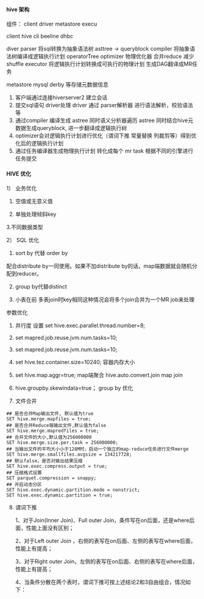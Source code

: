 #### hive 架构

组件：  client  driver metastore execu

client  hive cli beeline dhbc

diver  parser 将sql转换为抽象语法树                     asttree -> queryblock
       compiler 将抽象语法树编译成逻辑执行计划             operatorTree
       optimizer  物理优化器                           合并reduce 减少shuffle
       executor 将逻辑执行计划转换成可执行的物理计划        生成DAG翻译成MR任务
       
metastore  mysql derby 等存储元数据信息

1.  客户端通过连接hiverserver2 建立会话
2.  提交sql语句 driver处理 driver 通过 parser解析器 进行语法解析，校验语法等
3.  通过compiler 编译生成 astree  同时语义分析器遍历 astree 同时结合hive元数据生成queryblock,
    进一步翻译成逻辑执行树
4.  optimizer会对逻辑执行计划进行优化（谓词下推 常量替换 列裁剪等）得到优化后的逻辑执行计划
5.  通过任务编译器生成物理执行计划 转化成每个 mr task 根据不同的引擎进行任务提交


#### HIVE 优化

1）  业务优化

1. 空值或无意义值

2. 单独处理倾斜key

3.不同数据类型

2） SQL 优化

1. sort by 代替 order by

配合distribute by一同使用。如果不加distribute by的话，map端数据就会随机分配到reducer。

2. group by代替distinct

3. 小表在前  多表join时key相同这种情况会将多个join合并为一个MR job来处理


参数优化

1. 并行度 设置 set hive.exec.parallel.thread.number=8;

2.  set mapred.job.reuse.jvm.num.tasks=10; 

3.  set mapred.job.reuse.jvm.num.tasks=10; 

4.  set hive.tez.container.size=10240; 容器内存大小

5.  set hive.map.aggr=true; map端聚合   hive.auto.convert.join map join

6.  hive.groupby.skewindata=true； group by 优化

7.  文件合并
```
## 是否合并Map输出文件, 默认值为true
SET hive.merge.mapfiles = true; 
## 是否合并Reduce端输出文件,默认值为false
SET hive.merge.mapredfiles = true;
## 合并文件的大小,默认值为256000000
SET hive.merge.size.per.task = 256000000;
## 当输出文件的平均大小小于128M时，启动一个独立的map-reduce任务进行文件merge
SET hive.merge.smallfiles.avgsize = 134217728;
## 默认false，是否对输出结果压缩
SET hive.exec.compress.output = true;
## 压缩格式设置
SET parquet.compression = snappy;
## 开启动态分区
SET hive.exec.dynamic.partition.mode = nonstrict;
SET hive.exec.dynamic.partition = true;
```

8. 谓词下推

   1、对于Join(Inner Join)、Full outer Join，条件写在on后面，还是where后面，性能上面没有区别；
   
   2、对于Left outer Join ，右侧的表写在on后面、左侧的表写在where后面，性能上有提高；
   
   3、对于Right outer Join，左侧的表写在on后面、右侧的表写在where后面，性能上有提高；
   
   4、当条件分散在两个表时，谓词下推可按上述结论2和3自由组合，情况如下：
   
 